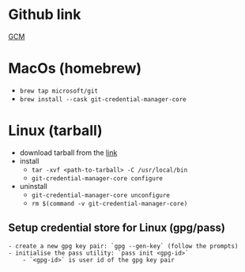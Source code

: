 # Github link
[GCM](https://github.com/GitCredentialManager/git-credential-manager)

# MacOs (homebrew)
- `brew tap microsoft/git`
- `brew install --cask git-credential-manager-core`

# Linux (tarball)
- download tarball from the [link](https://github.com/GitCredentialManager/git-credential-manager)
- install
    - `tar -xvf <path-to-tarball> -C /usr/local/bin`
    - `git-credential-manager-core configure`
- uninstall
    - `git-credential-manager-core unconfigure`
    - `rm $(command -v git-credential-manager-core)`
## Setup credential store for Linux (gpg/pass)
    - create a new gpg key pair: `gpg --gen-key` (follow the prompts)
    - initialise the pass utility: `pass init <gpg-id>`
        - `<gpg-id>` is user id of the gpg key pair
